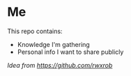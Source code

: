# Me

This repo contains:
* Knowledge I'm gathering
* Personal info I want to share publicly

*Idea from https://github.com/rwxrob* 
